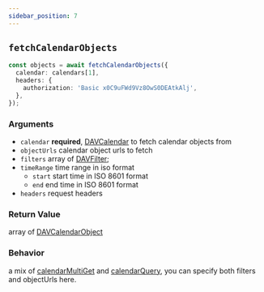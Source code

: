 ```yaml
---
sidebar_position: 7
---
```


## `fetchCalendarObjects`

```ts
const objects = await fetchCalendarObjects({
  calendar: calendars[1],
  headers: {
    authorization: 'Basic x0C9uFWd9Vz8OwS0DEAtkAlj',
  },
});
```

### Arguments

- `calendar` **required**, [DAVCalendar](../types/DAVCalendar.md) to fetch calendar objects from
- `objectUrls` calendar object urls to fetch
- `filters` array of [DAVFilter](../types/DAVFilter.md);
- `timeRange` time range in iso format
  - `start` start time in ISO 8601 format
  - `end` end time in ISO 8601 format
- `headers` request headers

### Return Value

array of [DAVCalendarObject](../types/DAVCalendarObject.md)

### Behavior

a mix of [calendarMultiGet](calendarMultiGet.md) and [calendarQuery](calendarQuery.md), you can specify both filters and objectUrls here.
